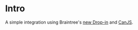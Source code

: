 # Intro

A simple integration using Braintree's [new Drop-in](https://developers.braintreepayments.com/guides/drop-in/javascript/v3) and [CanJS](https://canjs.com/).
